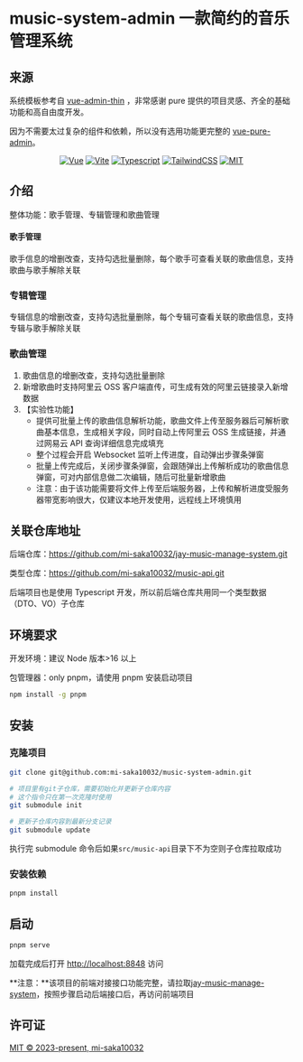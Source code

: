 <h1>music-system-admin 一款简约的音乐管理系统</h1>

## 来源

系统模板参考自 [vue-admin-thin](https://github.com/pure-admin/pure-admin-thin) ，非常感谢 pure 提供的项目灵感、齐全的基础功能和高自由度开发。

因为不需要太过复杂的组件和依赖，所以没有选用功能更完整的 [vue-pure-admin](https://github.com/pure-admin/vue-pure-admin)。

<div style="text-align: center">

[![Vue](https://img.shields.io/badge/vue-3.x-brightgreen)](https://cn.vuejs.org/)
[![Vite](https://img.shields.io/badge/vite-4.x-brightgreen)](https://vitejs.cn/)
[![Typescript](https://img.shields.io/badge/typescript-5.x-brightgreen)](https://www.tslang.cn/docs/home.html)
[![TailwindCSS](https://img.shields.io/badge/tailwindcss-3.x-brightgreen)](https://www.tailwindcss.cn/)
[![MIT](https://img.shields.io/badge/LISENCE-MIT-blue)](./LICENSE)

</div>

## 介绍

整体功能：歌手管理、专辑管理和歌曲管理

#### 歌手管理

歌手信息的增删改查，支持勾选批量删除，每个歌手可查看关联的歌曲信息，支持歌曲与歌手解除关联

### 专辑管理

专辑信息的增删改查，支持勾选批量删除，每个专辑可查看关联的歌曲信息，支持专辑与歌手解除关联

### 歌曲管理

1. 歌曲信息的增删改查，支持勾选批量删除
2. 新增歌曲时支持阿里云 OSS 客户端直传，可生成有效的阿里云链接录入新增数据
3. 【实验性功能】
   - 提供可批量上传的歌曲信息解析功能，歌曲文件上传至服务器后可解析歌曲基本信息，生成相关字段，同时自动上传阿里云 OSS 生成链接，并通过网易云 API 查询详细信息完成填充
   - 整个过程会开启 Websocket 监听上传进度，自动弹出步骤条弹窗
   - 批量上传完成后，关闭步骤条弹窗，会跟随弹出上传解析成功的歌曲信息弹窗，可对内部信息做二次编辑，随后可批量新增歌曲
   - 注意：由于该功能需要将文件上传至后端服务器，上传和解析进度受服务器带宽影响很大，仅建议本地开发使用，远程线上环境慎用

## 关联仓库地址

后端仓库：<https://github.com/mi-saka10032/jay-music-manage-system.git>

类型仓库：<https://github.com/mi-saka10032/music-api.git>

后端项目也是使用 Typescript 开发，所以前后端仓库共用同一个类型数据（DTO、VO）子仓库

## 环境要求

开发环境：建议 Node 版本>16 以上

包管理器：only pnpm，请使用 pnpm 安装启动项目

```bash
npm install -g pnpm
```

## 安装

### 克隆项目

```bash
git clone git@github.com:mi-saka10032/music-system-admin.git

# 项目里有git子仓库，需要初始化并更新子仓库内容
# 这个指令只在第一次克隆时使用
git submodule init

# 更新子仓库内容到最新分支记录
git submodule update
```

执行完 submodule 命令后如果`src/music-api`目录下不为空则子仓库拉取成功

### 安装依赖

```bash
pnpm install
```

## 启动

```bash
pnpm serve
```

加载完成后打开 <http://localhost:8848> 访问

**注意：**该项目的前端对接接口功能完整，请拉取[jay-music-manage-system](https://github.com/mi-saka10032/jay-music-manage-system.git)，按照步骤启动后端接口后，再访问前端项目

## 许可证

[MIT © 2023-present, mi-saka10032](./LICENSE)
